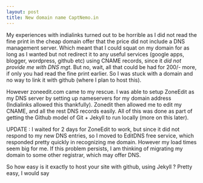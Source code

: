 ```yaml
---
layout: post
title: New domain name CaptNemo.in
---
```


My experiences with indialinks turned out to be horrible as I did not read the fine print in the cheap domain offer that the price did not include a DNS management server. Which meant that I could squat on my domain for as long as I wanted but not redirect it to any useful services (google apps, blogger, wordpress, github etc) using CNAME records, since it *did not provide me with DNS mgt*. But no, wait, all that could be had for 200/- more, if only you had read the fine print earlier. So I was stuck with a domain and no way to link it with github (where I plan to host this).

However zoneedit.com came to my rescue. I was able to setup ZoneEdit as my DNS server by setting up nameservers for my domain address (Indialinks allowed this thankfully). Zonedit then allowed me to edit my CNAME, and all the rest DNS records easily. All of this was done as part of getting the Github model of Git + Jekyll to run locally (more on this later).
 
UPDATE : I waited for 2 days for ZoneEdit to work, but since it did not respond to my new DNS entries, so I moved to EditDNS free service, which responded pretty quickly in recognizing me domain. However my load times seem big for me. If this problem persists, I am thinking of migrating my domain to some other registrar, which may offer DNS. 

So how easy is it exactly to host your site with github, using Jekyll ?
Pretty easy, I would say
 
